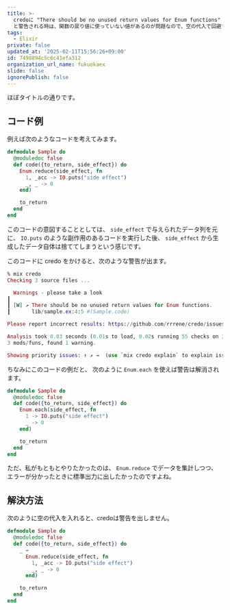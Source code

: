 ```yaml
---
title: >-
  credoに "There should be no unused return values for Enum functions"
  と警告される時は、関数の戻り値に使っていない値があるのが問題なので、空の代入で回避する
tags:
  - Elixir
private: false
updated_at: '2025-02-11T15:56:26+09:00'
id: 7498894c5c6c41efa312
organization_url_name: fukuokaex
slide: false
ignorePublish: false
---
```

ほぼタイトルの通りです。

## コード例

例えば次のようなコードを考えてみます。

```elixir
defmodule Sample do
  @moduledoc false
  def code({to_return, side_effect}) do
    Enum.reduce(side_effect, fn
      1, _acc -> IO.puts("side effect")
      _, _ -> 0
    end)

    to_return
  end
end
```

このコードの意図することとしては、 `side_effect` で与えられたデータ列を元に、 `IO.puts` のような副作用のあるコードを実行した後、 `side_effect` から生成したデータ自体は捨ててしまうという感じです。

このコードに credo をかけると、次のような警告が出ます。

```elixir
% mix credo
Checking 3 source files ...

  Warnings - please take a look                                                 
┃ 
┃ [W] ↗ There should be no unused return values for Enum functions.
┃       lib/sample.ex:4:5 #(Sample.code)

Please report incorrect results: https://github.com/rrrene/credo/issues

Analysis took 0.03 seconds (0.01s to load, 0.02s running 55 checks on 3 files)
3 mods/funs, found 1 warning.

Showing priority issues: ↑ ↗ →  (use `mix credo explain` to explain issues, `mix credo --help` for options).
```

ちなみにこのコードの例だと、 次のように `Enum.each` を使えば警告は解消されます。

```elixir
defmodule Sample do
  @moduledoc false
  def code({to_return, side_effect}) do
    Enum.each(side_effect, fn
      1 -> IO.puts("side effect")
      _ -> 0
    end)

    to_return
  end
end
```

ただ、私がもともとやりたかったのは、 `Enum.reduce` でデータを集計しつつ、エラーが分かったときに標準出力に出したかったのですよね。

## 解決方法

次のように空の代入を入れると、credoは警告を出しません。

```elixir
defmodule Sample do
  @moduledoc false
  def code({to_return, side_effect}) do
    _ =
      Enum.reduce(side_effect, fn
        1, _acc -> IO.puts("side effect")
        _, _ -> 0
      end)

    to_return
  end
end
```

